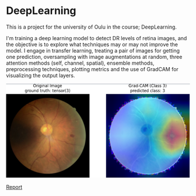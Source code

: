 # DeepLearning

This is a project for the university of Oulu in the course; DeepLearning.

I'm training a deep learning model to detect DR levels of retina images, and the objective is to explore what techniques may or may not improve the model.
I engage in transfer learning, treating a pair of images for getting one prediction, oversampling with image augmentations at random, three attention methods (self, channel, spatial), ensemble methods, preprocessing techniques, plotting metrics and the use of GradCAM for visualizing the output layers.




![GradCAM of a correctly predicted level 3 DR](image.png)


[Report](<../Deep_Learning_Kristoffer_Lund (1).pdf>)